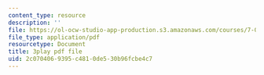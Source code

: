 ```yaml
---
content_type: resource
description: ''
file: https://ol-ocw-studio-app-production.s3.amazonaws.com/courses/7-01sc-fundamentals-of-biology-fall-2011/2c0704069395c4810de530b96fcbe4c7_PzY0MWEEE6U.pdf
file_type: application/pdf
resourcetype: Document
title: 3play pdf file
uid: 2c070406-9395-c481-0de5-30b96fcbe4c7
---
```

